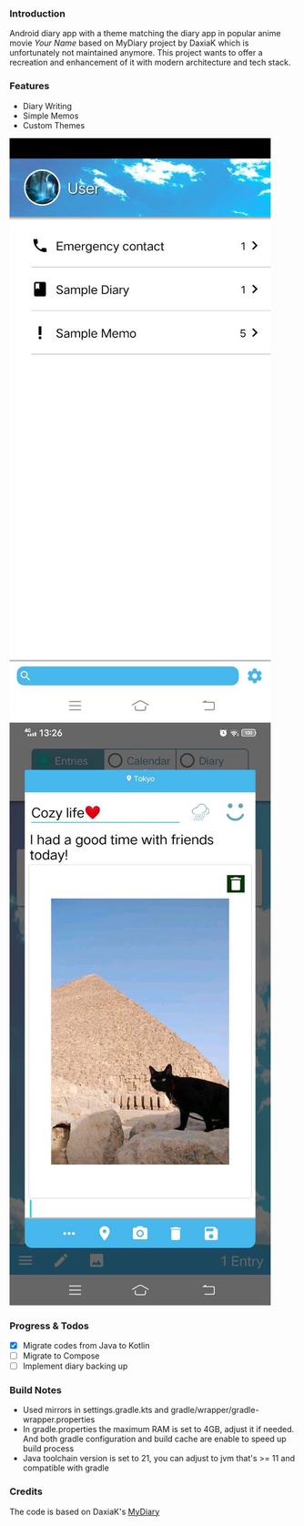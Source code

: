 ### Introduction

Android diary app with a theme matching the diary app in popular anime movie *Your Name* based on
MyDiary project by DaxiaK which is unfortunately not maintained anymore. This project wants to offer
a recreation and enhancement of it with modern architecture and tech stack.

### Features

- Diary Writing
- Simple Memos
- Custom Themes

![Example Photo 1](screenshot/Screenshot_main.jpg)
![Example Photo 2](screenshot/Screenshot_diary.jpg)

### Progress & Todos

- [x] Migrate codes from Java to Kotlin
- [ ] Migrate to Compose
- [ ] Implement diary backing up

### Build Notes

- Used mirrors in settings.gradle.kts and gradle/wrapper/gradle-wrapper.properties
- In gradle.properties the maximum RAM is set to 4GB, adjust it if needed. And both gradle
  configuration and build cache are enable to speed up build process
- Java toolchain version is set to 21, you can adjust to jvm that's >= 11 and compatible with gradle

### Credits

The code is based on DaxiaK's [MyDiary](https://github.com/DaxiaK/MyDiary)

